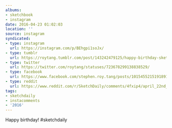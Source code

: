 ```yaml
---
albums:
- sketchbook
- instagram
date: 2016-04-23 01:02:03
location: ''
source: instagram
syndicated:
- type: instagram
  url: https://instagram.com/p/BEhgpi1soJx/
- type: tumblr
  url: https://roytang.tumblr.com/post/143242479125/happy-birthday-sketchdaily
- type: twitter
  url: https://twitter.com/roytang/statuses/723678299138838529/
- type: facebook
  url: https://www.facebook.com/stephen.roy.tang/posts/10154552151918912
- type: reddit
  url: https://www.reddit.com/r/SketchDaily/comments/4fxip4/april_22nd_free_draw_friday_earth_day/d2deiq0/
tags:
- sketchdaily
- instacomments
- '2016'
---
```


Happy birthday! #sketchdaily